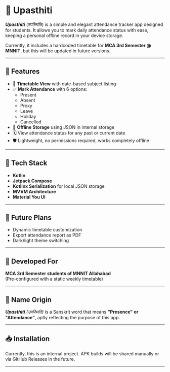 # 📘 Upasthiti

_**Upasthiti**_ (उपस्थिति) is a simple and elegant attendance tracker app designed for students. It allows you to mark daily attendance status with ease, keeping a personal offline record in your device storage.

Currently, it includes a hardcoded timetable for **MCA 3rd Semester @ MNNIT**, but this will be updated in future versions.

---

## 📌 Features

- 📅 **Timetable View** with date-based subject listing  
- ✅ **Mark Attendance** with 6 options:
  - Present
  - Absent
  - Proxy
  - Leave
  - Holiday
  - Cancelled
- 💾 **Offline Storage** using JSON in internal storage  
- 🗓️ View attendance status for any past or current date  
- 🛡️ Lightweight, no permissions required, works completely offline  

---

## 🔧 Tech Stack

- **Kotlin**
- **Jetpack Compose**
- **Kotlinx Serialization** for local JSON storage
- **MVVM Architecture**
- **Material You UI**
---

## 🚀 Future Plans

- Dynamic timetable customization  
- Export attendance report as PDF  
- Dark/light theme switching  

---

## 🏫 Developed For

**MCA 3rd Semester students of MNNIT Allahabad**  
(Pre-configured with a static weekly timetable)

---

## 🧠 Name Origin

_**Upasthiti** (उपस्थिति)_ is a Sanskrit word that means **"Presence" or "Attendance"**, aptly reflecting the purpose of this app.

---

## 📥 Installation

Currently, this is an internal project. APK builds will be shared manually or via GitHub Releases in the future.

---
